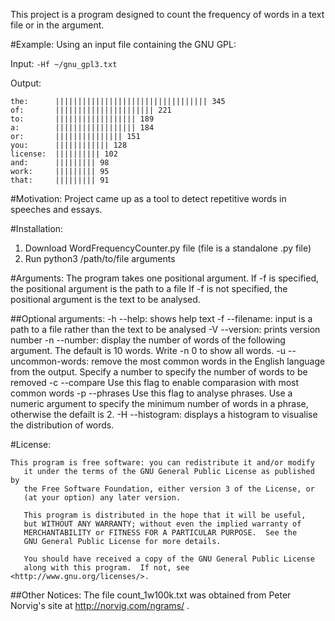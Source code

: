 This project is a program designed to count the frequency of words in a text file or in the argument.

#Example:
Using an input file containing the GNU GPL:

Input: `-Hf ~/gnu_gpl3.txt`

Output:
```
the:      |||||||||||||||||||||||||||||||||| 345
of:       |||||||||||||||||||||| 221
to:       |||||||||||||||||| 189
a:        |||||||||||||||||| 184
or:       ||||||||||||||| 151
you:      |||||||||||| 128
license:  |||||||||| 102
and:      ||||||||| 98
work:     ||||||||| 95
that:     ||||||||| 91
```

#Motivation:
Project came up as a tool to detect repetitive words in speeches and essays.

#Installation:
1. Download WordFrequencyCounter.py file (file is a standalone .py file)
2. Run python3 /path/to/file arguments

#Arguments:
The program takes one positional argument.
If -f is specified, the positional argument is the path to a file
If -f is not specified, the positional argument is the text to be analysed.

##Optional arguments:
-h --help: shows help text
-f --filename: input is a path to a file rather than the text to be analysed
-V --version: prints version number
-n --number: display the number of words of the following argument. The default is 10 words.
            Write -n 0 to show all words.
-u --uncommon-words: remove the most common words in the English language from the output.
		Specify a number to specify the number of words to be removed
-c --compare Use this flag to enable comparasion with most common words
-p --phrases Use this flag to analyse phrases. Use a numeric argument to specify the minimum number of words in a phrase, otherwise the defailt is 2.
-H --histogram: displays a histogram to visualise the distribution of words.

#License:
 ```
 This program is free software: you can redistribute it and/or modify
    it under the terms of the GNU General Public License as published by
    the Free Software Foundation, either version 3 of the License, or
    (at your option) any later version.

    This program is distributed in the hope that it will be useful,
    but WITHOUT ANY WARRANTY; without even the implied warranty of
    MERCHANTABILITY or FITNESS FOR A PARTICULAR PURPOSE.  See the
    GNU General Public License for more details.

    You should have received a copy of the GNU General Public License
    along with this program.  If not, see <http://www.gnu.org/licenses/>.
```

 
##Other Notices:
The file count_1w100k.txt was obtained from Peter Norvig's site at http://norvig.com/ngrams/ .
